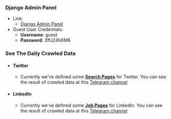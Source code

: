 ### Django Admin Panel

- Link:
    * [Django Admin Panel](https://social.m-gh.com/secret-admin/)
- Guest User Credentials:
    * **Username**: guest
    * **Password**: 3ffJ24h6M6


### See The Daily Crawled Data
- #### Twitter
    * Currently we've defined some [**Search Pages**](https://social.m-gh.com/secret-admin/twitter/searchpage/) for Twitter.
    You can see the result of crawled data at this [Telegram channel](https://t.me/twitter_python)

- #### LinkedIn
    * Currently we've defined some [**Job Pages**](https://social.m-gh.com/secret-admin/linkedin/jobpage/) for LinkedIn.
    You can see the result of crawled data at this [Telegram channel](https://t.me/twitter_python)